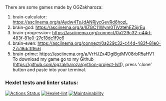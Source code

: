 There are some games made by OGZakharoza:
1) brain-calculator: https://asciinema.org/a/Aydw4TsJdANRjycGevRd6hozL
2) brain-gcd: https://asciinema.org/a/IlZGC11Wym0TiVztehEZSjrEu
3) brain-progression: https://asciinema.org/connect/0a229c32-c44d-483f-81e0-27c18dc1f9c6
4) brain-even: https://asciinema.org/connect/0a229c32-c44d-483f-81e0-27c18dc1f9c6
5) brain-prime: https://asciinema.org/a/VrHJZx4DgiBgtMV08rbR5aHV1  
To download my game go to my Github (https://github.com/ogzakharoza/python-project-lvl1), press 'clone' button and paste into your terminal.
### Hexlet tests and linter status:
[![Actions Status](https://github.com/ogzakharoza/python-project-lvl1/workflows/hexlet-check/badge.svg)](https://github.com/ogzakharoza/python-project-lvl1/actions)
[![Hexlet-lint](https://github.com/ogzakharoza/python-project-lvl1/actions/workflows/hexlet-lint.yml/badge.svg?branch=ogzakharoza)](https://github.com/ogzakharoza/python-project-lvl1/actions/workflows/hexlet-lint.yml)
[![Maintainability](https://api.codeclimate.com/v1/badges/531f4431fb212e530a93/maintainability)](https://codeclimate.com/github/ogzakharoza/python-project-lvl1/maintainability)
